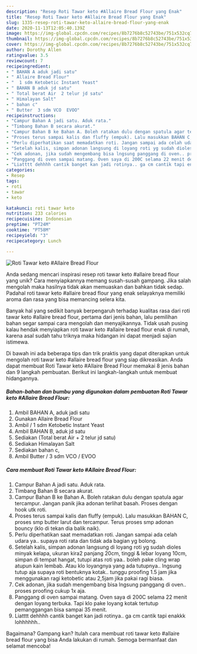 ```yaml
---
description: "Resep Roti Tawar keto #Allaire Bread Flour yang Enak"
title: "Resep Roti Tawar keto #Allaire Bread Flour yang Enak"
slug: 1335-resep-roti-tawar-keto-allaire-bread-flour-yang-enak
date: 2020-11-13T12:05:40.139Z
image: https://img-global.cpcdn.com/recipes/8b7276b8c52743be/751x532cq70/roti-tawar-keto-allaire-bread-flour-foto-resep-utama.jpg
thumbnail: https://img-global.cpcdn.com/recipes/8b7276b8c52743be/751x532cq70/roti-tawar-keto-allaire-bread-flour-foto-resep-utama.jpg
cover: https://img-global.cpcdn.com/recipes/8b7276b8c52743be/751x532cq70/roti-tawar-keto-allaire-bread-flour-foto-resep-utama.jpg
author: Dorothy Allen
ratingvalue: 3.5
reviewcount: 7
recipeingredient:
- " BAHAN A aduk jadi satu"
- " Allaire Bread Flour"
- "  1 sdm Ketobetic Instant Yeast"
- " BAHAN B aduk jd satu"
- " Total berat Air  2 telur jd satu"
- " Himalayan Salt"
- " bahan c"
- " Butter  3 sdm VCO  EVOO"
recipeinstructions:
- "Campur Bahan A jadi satu. Aduk rata."
- "Timbang Bahan B secara akurat."
- "Campur Bahan B ke Bahan A. Boleh ratakan dulu dengan spatula agar tercampur. Jangan panik jika adonan terlihat basah. Proses dengan hook utk roti."
- "Proses terus sampai kalis dan fluffy (empuk). Lalu masukkan BAHAN C, proses smp butter larut dan tercampur. Terus proses smp adonan bouncy (klo di tekan dia balik naik)."
- "Perlu diperhatikan saat memadatkan roti. Jangan sampai ada celah udara ya.. supaya roti rata dan tidak ada bagian yg bolong."
- "Setelah kalis, simpan adonan langsung di loyang roti yg sudah dioles minyak kelapa, ukuran kira2 panjang 20cm, tinggi &amp; lebar loyang 10cm, simpan di tempat hangat, tutupi atas roti yaa.. boleh pake cling wrap atupun kain lembab. Atau klo loyangnya yang ada tutupnya.. lngsung tutup aja supaya roti bentuknya kotak.. tunggu proofing 1.5 jam jika menggunakan ragi ketobetic atau 2,5jam jika pakai ragi biasa."
- "Cek adonan, jika sudah mengembang bisa lngsung panggang di oven.. proses proofing cukup 1x aja."
- "Panggang di oven sampai matang. Oven saya di 200C selama 22 menit dengan loyang terbuka. Tapi klo pake loyang kotak tertutup pemanggangan bisa sampai 35 menit."
- "Liatttt dehhhh cantik banget kan jadi rotinya.. ga cm cantik tapi enakkk lohhhhhh.."
categories:
- Resep
tags:
- roti
- tawar
- keto

katakunci: roti tawar keto 
nutrition: 233 calories
recipecuisine: Indonesian
preptime: "PT24M"
cooktime: "PT58M"
recipeyield: "3"
recipecategory: Lunch

---
```



![Roti Tawar keto #Allaire Bread Flour](https://img-global.cpcdn.com/recipes/8b7276b8c52743be/751x532cq70/roti-tawar-keto-allaire-bread-flour-foto-resep-utama.jpg)

Anda sedang mencari inspirasi resep roti tawar keto #allaire bread flour yang unik? Cara menyiapkannya memang susah-susah gampang. Jika salah mengolah maka hasilnya tidak akan memuaskan dan bahkan tidak sedap. Padahal roti tawar keto #allaire bread flour yang enak selayaknya memiliki aroma dan rasa yang bisa memancing selera kita.



Banyak hal yang sedikit banyak berpengaruh terhadap kualitas rasa dari roti tawar keto #allaire bread flour, pertama dari jenis bahan, lalu pemilihan bahan segar sampai cara mengolah dan menyajikannya. Tidak usah pusing kalau hendak menyiapkan roti tawar keto #allaire bread flour enak di rumah, karena asal sudah tahu triknya maka hidangan ini dapat menjadi sajian istimewa.


Di bawah ini ada beberapa tips dan trik praktis yang dapat diterapkan untuk mengolah roti tawar keto #allaire bread flour yang siap dikreasikan. Anda dapat membuat Roti Tawar keto #Allaire Bread Flour memakai 8 jenis bahan dan 9 langkah pembuatan. Berikut ini langkah-langkah untuk membuat hidangannya.

<!--inarticleads1-->

##### Bahan-bahan dan bumbu yang digunakan dalam pembuatan Roti Tawar keto #Allaire Bread Flour:

1. Ambil  BAHAN A, aduk jadi satu
1. Gunakan  Allaire Bread Flour
1. Ambil  / 1 sdm Ketobetic Instant Yeast
1. Ambil  BAHAN B, aduk jd satu
1. Sediakan  (Total berat Air + 2 telur jd satu)
1. Sediakan  Himalayan Salt
1. Sediakan  bahan c,
1. Ambil  Butter / 3 sdm VCO / EVOO




<!--inarticleads2-->

##### Cara membuat Roti Tawar keto #Allaire Bread Flour:

1. Campur Bahan A jadi satu. Aduk rata.
1. Timbang Bahan B secara akurat.
1. Campur Bahan B ke Bahan A. Boleh ratakan dulu dengan spatula agar tercampur. Jangan panik jika adonan terlihat basah. Proses dengan hook utk roti.
1. Proses terus sampai kalis dan fluffy (empuk). Lalu masukkan BAHAN C, proses smp butter larut dan tercampur. Terus proses smp adonan bouncy (klo di tekan dia balik naik).
1. Perlu diperhatikan saat memadatkan roti. Jangan sampai ada celah udara ya.. supaya roti rata dan tidak ada bagian yg bolong.
1. Setelah kalis, simpan adonan langsung di loyang roti yg sudah dioles minyak kelapa, ukuran kira2 panjang 20cm, tinggi &amp; lebar loyang 10cm, simpan di tempat hangat, tutupi atas roti yaa.. boleh pake cling wrap atupun kain lembab. Atau klo loyangnya yang ada tutupnya.. lngsung tutup aja supaya roti bentuknya kotak.. tunggu proofing 1.5 jam jika menggunakan ragi ketobetic atau 2,5jam jika pakai ragi biasa.
1. Cek adonan, jika sudah mengembang bisa lngsung panggang di oven.. proses proofing cukup 1x aja.
1. Panggang di oven sampai matang. Oven saya di 200C selama 22 menit dengan loyang terbuka. Tapi klo pake loyang kotak tertutup pemanggangan bisa sampai 35 menit.
1. Liatttt dehhhh cantik banget kan jadi rotinya.. ga cm cantik tapi enakkk lohhhhhh..




Bagaimana? Gampang kan? Itulah cara membuat roti tawar keto #allaire bread flour yang bisa Anda lakukan di rumah. Semoga bermanfaat dan selamat mencoba!
